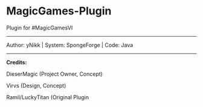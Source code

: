 # MagicGames-Plugin
Plugin for #MagicGamesVI

-------------------

Author: yNikk |
System: SpongeForge |
Code: Java

-------------------

**Credits:**

DieserMagic (Project Owner, Concept)

Virvs (Design, Concept)

Ramil/LuckyTitan (Original Plugin
